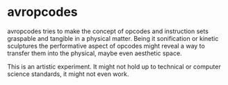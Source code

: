 # avropcodes



avropcodes tries to make the concept of opcodes and instruction sets graspable and tangible in a physical matter. Being it sonification or kinetic sculptures the performative aspect of opcodes might reveal a way to transfer them into the physical, maybe even aesthetic space.  

This is an artistic experiment. It might not hold up to technical or computer science standards, it might not even work.